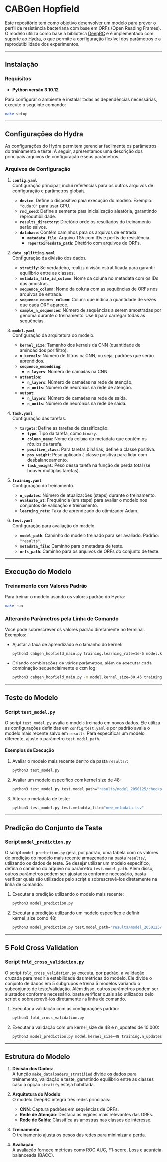 # CABGen Hopfield

Este repositório tem como objetivo desenvolver um modelo para prever o perfil de resistência bacteriana com base em ORFs (Open Reading Frames). O modelo utiliza como base a biblioteca [DeepRC](https://github.com/ml-jku/DeepRC) e é implementado com suporte ao [Hydra](https://hydra.cc/), o que permite a configuração flexível dos parâmetros e a reprodutibilidade dos experimentos.

---

## Instalação

### Requisitos

- **Python versão 3.10.12**

Para configurar o ambiente e instalar todas as dependências necessárias, execute o seguinte comando:

```bash
make setup
```

---

## Configurações do Hydra

As configurações do Hydra permitem gerenciar facilmente os parâmetros do treinamento e teste. A seguir, apresentamos uma descrição dos principais arquivos de configuração e seus parâmetros.

### Arquivos de Configuração

1. **`config.yaml`**  
   Configuração principal, inclui referências para os outros arquivos de configuração e parâmetros globais.

   - **`device`**: Define o dispositivo para execução do modelo. Exemplo: `"cuda:0"` para usar GPU.  
   - **`rnd_seed`**: Define a semente para inicialização aleatória, garantindo reprodutibilidade.  
   - **`results_directory`**: Diretório onde os resultados do treinamento serão salvos.  
   - **`database`**: Contém caminhos para os arquivos de entrada:
     - **`metadata_file`**: Arquivo TSV com IDs e perfis de resistência.
     - **`repertoiresdata_path`**: Diretório com arquivos de ORFs.

2. **`data_splitting.yaml`**  
   Configuração da divisão dos dados.
   - **`stratify`**: Se verdadeiro, realiza divisão estratificada para garantir equilíbrio entre as classes.  
   - **`metadata_file_id_column`**: Nome da coluna no metadata com os IDs das amostras.  
   - **`sequence_column`**: Nome da coluna com as sequências de ORFs nos arquivos de entrada.  
   - **`sequence_counts_column`**: Coluna que indica a quantidade de vezes que cada ORF aparece.  
   - **`sample_n_sequences`**: Número de sequências a serem amostradas por genoma durante o treinamento. Use `0` para carregar todas as sequências.

3. **`model.yaml`**  
   Configuração da arquitetura do modelo.
   - **`kernel_size`**: Tamanho dos kernels da CNN (quantidade de aminoácidos por filtro).  
   - **`n_kernels`**: Número de filtros na CNN, ou seja, padrões que serão aprendidos.  
   - **`sequence_embedding`**:
     - **`n_layers`**: Número de camadas na CNN.  
   - **`attention`**:
     - **`n_layers`**: Número de camadas na rede de atenção.
     - **`n_units`**: Número de neurônios na rede de atenção.
   - **`output`**:
     - **`n_layers`**: Número de camadas na rede de saída.
     - **`n_units`**: Número de neurônios na rede de saída.

4. **`task.yaml`**  
   Configuração das tarefas.
   - **`targets`**: Define as tarefas de classificação:
     - **`type`**: Tipo da tarefa, como `binary`.  
     - **`column_name`**: Nome da coluna do metadata que contém os rótulos da tarefa.  
     - **`positive_class`**: Para tarefas binárias, define a classe positiva.  
     - **`pos_weight`**: Peso aplicado à classe positiva para lidar com desbalanceamento.  
     - **`task_weight`**: Peso dessa tarefa na função de perda total (se houver múltiplas tarefas).

5. **`training.yaml`**  
   Configuração do treinamento.
   - **`n_updates`**: Número de atualizações (steps) durante o treinamento.  
   - **`evaluate_at`**: Frequência (em steps) para avaliar o modelo nos conjuntos de validação e treinamento.  
   - **`learning_rate`**: Taxa de aprendizado do otimizador Adam.

6. **`test.yaml`**  
   Configuração para avaliação do modelo.
   - **`model_path`**: Caminho do modelo treinado para ser avaliado. Padrão: `"results"`.  
   - **`metadata_file`**: Caminho para o metadata de teste.  
   - **`orfs_path`**: Caminho para os arquivos de ORFs do conjunto de teste.

---

## Execução do Modelo

### Treinamento com Valores Padrão

Para treinar o modelo usando os valores padrão do Hydra:

```bash
make run
```

### Alterando Parâmetros pela Linha de Comando

Você pode sobrescrever os valores padrão diretamente no terminal. Exemplos:

- Ajustar a taxa de aprendizado e o tamanho do kernel:

  ```bash
  python3 cabgen_hopfield_main.py training.learning_rate=1e-5 model.kernel_size=30
  ```

- Criando combinações de vários parâmetros, além de executar cada combinação sequencialmente e com log:

  ```bash
  python3 cabgen_hopfield_main.py -m model.kernel_size=30,45 training.learning_rate=0.00005 training.n_updates=10000 training.evaluate_at=100,200,500 data_splitting.sample_n_sequences=0 +hydra.job.logging=debug hydra.verbose=true hydra/launcher=basic
  ```

---

## Teste do Modelo

### Script `test_model.py`

O script `test_model.py` avalia o modelo treinado em novos dados. Ele utiliza as configurações definidas em `config/test.yaml` e por padrão avalia o modelo mais recente salvo em `results`. Para especificar um modelo diferente, ajuste o parâmetro `test.model_path`.

#### Exemplos de Execução

1. Avaliar o modelo mais recente dentro da pasta `results/`:

   ```bash
   python3 test_model.py
   ```

2. Avaliar um modelo específico com kernel size de 48:

   ```bash
   python3 test_model.py test.model_path="results/model_2050125/checkpoint/model.zip" model.kernel_size=48
   ```

3. Alterar o metadata de teste:

   ```bash
   python3 test_model.py test.metadata_file="new_metadata.tsv"
   ```

---

## Predição do Conjunto de Teste

### Script `model_prediction.py`

O script `model_prediction.py` gera, por padrão, uma tabela com os valores de predição do modelo mais recente armazenado na pasta `results/`, utilizando os dados de teste. Se desejar utilizar um modelo específico, defina o caminho do arquivo no parâmetro `test.model_path`. Além disso, outros parâmetros podem ser ajustados conforme necessário, basta verificar quais são utilizados pelo script e sobrescrevê-los diretamente na linha de comando.

1. Executar a predição utilizando o modelo mais recente:

   ```bash
   python3 model_prediction.py
   ```

2. Executar a predição utilizando um modelo específico e definir kernel_size como 48:

   ```bash
   python3 model_prediction.py test.model_path="results/model_2050125/checkpoint/model.zip" model.kernel_size=48 
   ```

---

## 5 Fold Cross Validation

### Script `fold_cross_validation.py`

O script `fold_cross_validation.py` executa, por padrão, a validação cruzada para medir a estabilidade das métricas do modelo. Ele divide o conjunto de dados em 5 subgrupos e treina 5 modelos variando o subconjunto de teste/validação. Além disso, outros parâmetros podem ser ajustados conforme necessário, basta verificar quais são utilizados pelo script e sobrescrevê-los diretamente na linha de comando.

1. Executar a validação com as configurações padrão:

   ```bash
   python3 fold_cross_validation.py
   ```

2. Executar a validação com um kernel_size de 48 e n_updates de 10.000:

   ```bash
   python3 model_prediction.py model.kernel_size=48 training.n_updates=10000
   ```

---

## Estrutura do Modelo

1. **Divisão dos Dados**:  
   A função `make_dataloaders_stratified` divide os dados para treinamento, validação e teste, garantindo equilíbrio entre as classes caso a opção `stratify` esteja habilitada.

2. **Arquitetura do Modelo**:  
   O modelo DeepRC integra três redes principais:
   - **CNN**: Captura padrões em sequências de ORFs.
   - **Rede de Atenção**: Destaca as regiões mais relevantes das ORFs.
   - **Rede de Saída**: Classifica as amostras nas classes de interesse.

3. **Treinamento**:  
   O treinamento ajusta os pesos das redes para minimizar a perda.

4. **Avaliação**:  
   A avaliação fornece métricas como ROC AUC, F1-score, Loss e acurácia balanceada (BACC).
